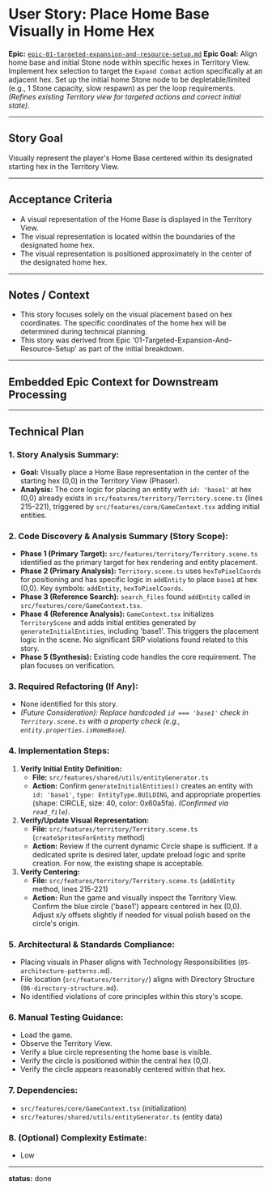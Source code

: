 # User Story: Place Home Base Visually in Home Hex

**Epic:** [`epic-01-targeted-expansion-and-resource-setup.md`](./epic-01-targeted-expansion-and-resource-setup.md)
**Epic Goal:** Align home base and initial Stone node within specific hexes in Territory View. Implement hex selection to target the `Expand Combat` action specifically at an adjacent hex. Set up the initial home Stone node to be depletable/limited (e.g., 1 Stone capacity, slow respawn) as per the loop requirements. *(Refines existing Territory view for targeted actions and correct initial state).*

---

## Story Goal

Visually represent the player's Home Base centered within its designated starting hex in the Territory View.

---

## Acceptance Criteria

*   A visual representation of the Home Base is displayed in the Territory View.
*   The visual representation is located within the boundaries of the designated home hex.
*   The visual representation is positioned approximately in the center of the designated home hex.

---

## Notes / Context

*   This story focuses solely on the visual placement based on hex coordinates. The specific coordinates of the home hex will be determined during technical planning.
*   This story was derived from Epic '01-Targeted-Expansion-And-Resource-Setup' as part of the initial breakdown.

---

## Embedded Epic Context for Downstream Processing

<!-- ROO CONTEXT - DO NOT MODIFY MANUALLY -->
<!--
Epic Path: ./epic-01-targeted-expansion-and-resource-setup.md
Epic Title: 01-Targeted-Expansion-And-Resource-Setup
Epic Goal Summary: Align home base and initial Stone node within specific hexes in Territory View. Implement hex selection to target the Expand Combat action specifically at an adjacent hex. Set up the initial home Stone node to be depletable/limited (e.g., 1 Stone capacity, slow respawn) as per the loop requirements. (Refines existing Territory view for targeted actions and correct initial state).
Project Context (if available in Epic):
  Project Title: project-01-establish-core-feedback-loop
  Project Goal: Implement the minimum viable gameplay loop connecting the core views: Gather Stone in Territory View, initiate Expand Combat, earn persistent Coins from Combat success (e.g., clearing Wave 1), spend Coins in a minimal Management View to unlock basic Stone-to-Pebble crafting, use crafted Pebbles to conquer the first Hex (e.g., clear Wave 1), and have the conquered Hex reveal a better/new Stone node.
-->

---

## Technical Plan

### 1. Story Analysis Summary:
*   **Goal:** Visually place a Home Base representation in the center of the starting hex (0,0) in the Territory View (Phaser).
*   **Analysis:** The core logic for placing an entity with `id: 'base1'` at hex (0,0) already exists in `src/features/territory/Territory.scene.ts` (lines 215-221), triggered by `src/features/core/GameContext.tsx` adding initial entities.

### 2. Code Discovery & Analysis Summary (Story Scope):
*   **Phase 1 (Primary Target):** `src/features/territory/Territory.scene.ts` identified as the primary target for hex rendering and entity placement.
*   **Phase 2 (Primary Analysis):** `Territory.scene.ts` uses `hexToPixelCoords` for positioning and has specific logic in `addEntity` to place `base1` at hex (0,0). Key symbols: `addEntity`, `hexToPixelCoords`.
*   **Phase 3 (Reference Search):** `search_files` found `addEntity` called in `src/features/core/GameContext.tsx`.
*   **Phase 4 (Reference Analysis):** `GameContext.tsx` initializes `TerritoryScene` and adds initial entities generated by `generateInitialEntities`, including 'base1'. This triggers the placement logic in the scene. No significant SRP violations found related to this story.
*   **Phase 5 (Synthesis):** Existing code handles the core requirement. The plan focuses on verification.

### 3. Required Refactoring (If Any):
*   None identified for this story.
*   *(Future Consideration): Replace hardcoded `id === 'base1'` check in `Territory.scene.ts` with a property check (e.g., `entity.properties.isHomeBase`).*

### 4. Implementation Steps:
1.  **Verify Initial Entity Definition:**
    *   **File:** `src/features/shared/utils/entityGenerator.ts`
    *   **Action:** Confirm `generateInitialEntities()` creates an entity with `id: 'base1'`, `type: EntityType.BUILDING`, and appropriate properties (shape: CIRCLE, size: 40, color: 0x60a5fa). *(Confirmed via `read_file`)*.
2.  **Verify/Update Visual Representation:**
    *   **File:** `src/features/territory/Territory.scene.ts` (`createSpritesForEntity` method)
    *   **Action:** Review if the current dynamic Circle shape is sufficient. If a dedicated sprite is desired later, update preload logic and sprite creation. For now, the existing shape is acceptable.
3.  **Verify Centering:**
    *   **File:** `src/features/territory/Territory.scene.ts` (`addEntity` method, lines 215-221)
    *   **Action:** Run the game and visually inspect the Territory View. Confirm the blue circle ('base1') appears centered in hex (0,0). Adjust x/y offsets slightly if needed for visual polish based on the circle's origin.

### 5. Architectural & Standards Compliance:
*   Placing visuals in Phaser aligns with Technology Responsibilities (`05-architecture-patterns.md`).
*   File location (`src/features/territory/`) aligns with Directory Structure (`06-directory-structure.md`).
*   No identified violations of core principles within this story's scope.

### 6. Manual Testing Guidance:
*   Load the game.
*   Observe the Territory View.
*   Verify a blue circle representing the home base is visible.
*   Verify the circle is positioned within the central hex (0,0).
*   Verify the circle appears reasonably centered within that hex.

### 7. Dependencies:
*   `src/features/core/GameContext.tsx` (initialization)
*   `src/features/shared/utils/entityGenerator.ts` (entity data)

### 8. (Optional) Complexity Estimate:
*   Low

---

**status:** done